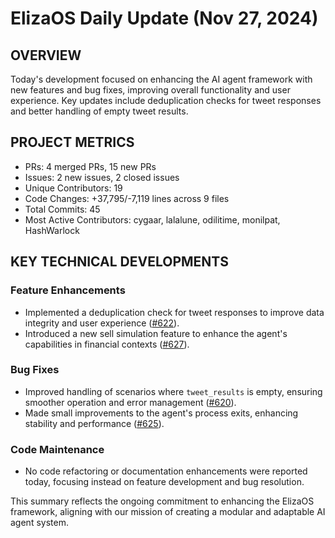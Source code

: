 # ElizaOS Daily Update (Nov 27, 2024)

## OVERVIEW 
Today's development focused on enhancing the AI agent framework with new features and bug fixes, improving overall functionality and user experience. Key updates include deduplication checks for tweet responses and better handling of empty tweet results.

## PROJECT METRICS
- PRs: 4 merged PRs, 15 new PRs
- Issues: 2 new issues, 2 closed issues
- Unique Contributors: 19
- Code Changes: +37,795/-7,119 lines across 9 files
- Total Commits: 45
- Most Active Contributors: cygaar, lalalune, odilitime, monilpat, HashWarlock

## KEY TECHNICAL DEVELOPMENTS

### Feature Enhancements
- Implemented a deduplication check for tweet responses to improve data integrity and user experience ([#622](https://github.com/elizaos/eliza/pull/622)).
- Introduced a new sell simulation feature to enhance the agent's capabilities in financial contexts ([#627](https://github.com/elizaos/eliza/pull/627)).

### Bug Fixes
- Improved handling of scenarios where `tweet_results` is empty, ensuring smoother operation and error management ([#620](https://github.com/elizaos/eliza/pull/620)).
- Made small improvements to the agent's process exits, enhancing stability and performance ([#625](https://github.com/elizaos/eliza/pull/625)).

### Code Maintenance
- No code refactoring or documentation enhancements were reported today, focusing instead on feature development and bug resolution. 

This summary reflects the ongoing commitment to enhancing the ElizaOS framework, aligning with our mission of creating a modular and adaptable AI agent system.